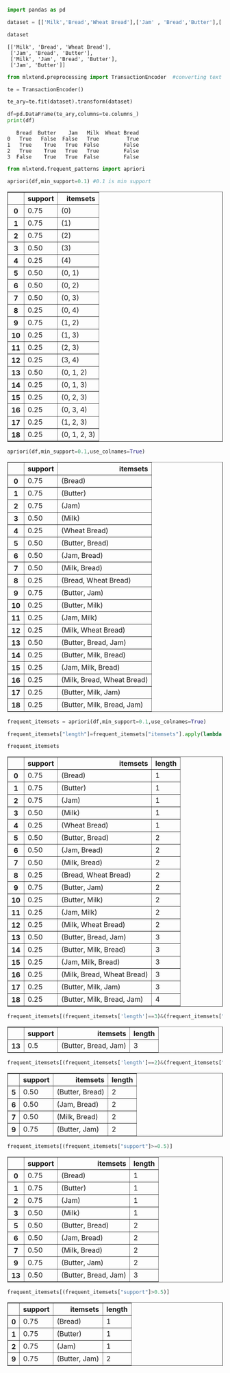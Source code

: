 ```python
import pandas as pd
```


```python
dataset = [['Milk','Bread','Wheat Bread'],['Jam' , 'Bread','Butter'],['Milk','Jam','Bread','Butter'],['Jam','Butter']]
```


```python
dataset
```




    [['Milk', 'Bread', 'Wheat Bread'],
     ['Jam', 'Bread', 'Butter'],
     ['Milk', 'Jam', 'Bread', 'Butter'],
     ['Jam', 'Butter']]




```python
from mlxtend.preprocessing import TransactionEncoder  #converting text into boolean format
```


```python
te = TransactionEncoder()
```


```python
te_ary=te.fit(dataset).transform(dataset)
```


```python
df=pd.DataFrame(te_ary,columns=te.columns_)
print(df)
```

       Bread  Butter    Jam   Milk  Wheat Bread
    0   True   False  False   True         True
    1   True    True   True  False        False
    2   True    True   True   True        False
    3  False    True   True  False        False
    


```python
from mlxtend.frequent_patterns import apriori
```


```python
apriori(df,min_support=0.1) #0.1 is min support
```




<div>
<style scoped>
    .dataframe tbody tr th:only-of-type {
        vertical-align: middle;
    }

    .dataframe tbody tr th {
        vertical-align: top;
    }

    .dataframe thead th {
        text-align: right;
    }
</style>
<table border="1" class="dataframe">
  <thead>
    <tr style="text-align: right;">
      <th></th>
      <th>support</th>
      <th>itemsets</th>
    </tr>
  </thead>
  <tbody>
    <tr>
      <th>0</th>
      <td>0.75</td>
      <td>(0)</td>
    </tr>
    <tr>
      <th>1</th>
      <td>0.75</td>
      <td>(1)</td>
    </tr>
    <tr>
      <th>2</th>
      <td>0.75</td>
      <td>(2)</td>
    </tr>
    <tr>
      <th>3</th>
      <td>0.50</td>
      <td>(3)</td>
    </tr>
    <tr>
      <th>4</th>
      <td>0.25</td>
      <td>(4)</td>
    </tr>
    <tr>
      <th>5</th>
      <td>0.50</td>
      <td>(0, 1)</td>
    </tr>
    <tr>
      <th>6</th>
      <td>0.50</td>
      <td>(0, 2)</td>
    </tr>
    <tr>
      <th>7</th>
      <td>0.50</td>
      <td>(0, 3)</td>
    </tr>
    <tr>
      <th>8</th>
      <td>0.25</td>
      <td>(0, 4)</td>
    </tr>
    <tr>
      <th>9</th>
      <td>0.75</td>
      <td>(1, 2)</td>
    </tr>
    <tr>
      <th>10</th>
      <td>0.25</td>
      <td>(1, 3)</td>
    </tr>
    <tr>
      <th>11</th>
      <td>0.25</td>
      <td>(2, 3)</td>
    </tr>
    <tr>
      <th>12</th>
      <td>0.25</td>
      <td>(3, 4)</td>
    </tr>
    <tr>
      <th>13</th>
      <td>0.50</td>
      <td>(0, 1, 2)</td>
    </tr>
    <tr>
      <th>14</th>
      <td>0.25</td>
      <td>(0, 1, 3)</td>
    </tr>
    <tr>
      <th>15</th>
      <td>0.25</td>
      <td>(0, 2, 3)</td>
    </tr>
    <tr>
      <th>16</th>
      <td>0.25</td>
      <td>(0, 3, 4)</td>
    </tr>
    <tr>
      <th>17</th>
      <td>0.25</td>
      <td>(1, 2, 3)</td>
    </tr>
    <tr>
      <th>18</th>
      <td>0.25</td>
      <td>(0, 1, 2, 3)</td>
    </tr>
  </tbody>
</table>
</div>




```python
apriori(df,min_support=0.1,use_colnames=True)
```




<div>
<style scoped>
    .dataframe tbody tr th:only-of-type {
        vertical-align: middle;
    }

    .dataframe tbody tr th {
        vertical-align: top;
    }

    .dataframe thead th {
        text-align: right;
    }
</style>
<table border="1" class="dataframe">
  <thead>
    <tr style="text-align: right;">
      <th></th>
      <th>support</th>
      <th>itemsets</th>
    </tr>
  </thead>
  <tbody>
    <tr>
      <th>0</th>
      <td>0.75</td>
      <td>(Bread)</td>
    </tr>
    <tr>
      <th>1</th>
      <td>0.75</td>
      <td>(Butter)</td>
    </tr>
    <tr>
      <th>2</th>
      <td>0.75</td>
      <td>(Jam)</td>
    </tr>
    <tr>
      <th>3</th>
      <td>0.50</td>
      <td>(Milk)</td>
    </tr>
    <tr>
      <th>4</th>
      <td>0.25</td>
      <td>(Wheat Bread)</td>
    </tr>
    <tr>
      <th>5</th>
      <td>0.50</td>
      <td>(Butter, Bread)</td>
    </tr>
    <tr>
      <th>6</th>
      <td>0.50</td>
      <td>(Jam, Bread)</td>
    </tr>
    <tr>
      <th>7</th>
      <td>0.50</td>
      <td>(Milk, Bread)</td>
    </tr>
    <tr>
      <th>8</th>
      <td>0.25</td>
      <td>(Bread, Wheat Bread)</td>
    </tr>
    <tr>
      <th>9</th>
      <td>0.75</td>
      <td>(Butter, Jam)</td>
    </tr>
    <tr>
      <th>10</th>
      <td>0.25</td>
      <td>(Butter, Milk)</td>
    </tr>
    <tr>
      <th>11</th>
      <td>0.25</td>
      <td>(Jam, Milk)</td>
    </tr>
    <tr>
      <th>12</th>
      <td>0.25</td>
      <td>(Milk, Wheat Bread)</td>
    </tr>
    <tr>
      <th>13</th>
      <td>0.50</td>
      <td>(Butter, Bread, Jam)</td>
    </tr>
    <tr>
      <th>14</th>
      <td>0.25</td>
      <td>(Butter, Milk, Bread)</td>
    </tr>
    <tr>
      <th>15</th>
      <td>0.25</td>
      <td>(Jam, Milk, Bread)</td>
    </tr>
    <tr>
      <th>16</th>
      <td>0.25</td>
      <td>(Milk, Bread, Wheat Bread)</td>
    </tr>
    <tr>
      <th>17</th>
      <td>0.25</td>
      <td>(Butter, Milk, Jam)</td>
    </tr>
    <tr>
      <th>18</th>
      <td>0.25</td>
      <td>(Butter, Milk, Bread, Jam)</td>
    </tr>
  </tbody>
</table>
</div>




```python
frequent_itemsets = apriori(df,min_support=0.1,use_colnames=True)
```


```python
frequent_itemsets["length"]=frequent_itemsets["itemsets"].apply(lambda x:len(x)) 
```


```python
frequent_itemsets
```




<div>
<style scoped>
    .dataframe tbody tr th:only-of-type {
        vertical-align: middle;
    }

    .dataframe tbody tr th {
        vertical-align: top;
    }

    .dataframe thead th {
        text-align: right;
    }
</style>
<table border="1" class="dataframe">
  <thead>
    <tr style="text-align: right;">
      <th></th>
      <th>support</th>
      <th>itemsets</th>
      <th>length</th>
    </tr>
  </thead>
  <tbody>
    <tr>
      <th>0</th>
      <td>0.75</td>
      <td>(Bread)</td>
      <td>1</td>
    </tr>
    <tr>
      <th>1</th>
      <td>0.75</td>
      <td>(Butter)</td>
      <td>1</td>
    </tr>
    <tr>
      <th>2</th>
      <td>0.75</td>
      <td>(Jam)</td>
      <td>1</td>
    </tr>
    <tr>
      <th>3</th>
      <td>0.50</td>
      <td>(Milk)</td>
      <td>1</td>
    </tr>
    <tr>
      <th>4</th>
      <td>0.25</td>
      <td>(Wheat Bread)</td>
      <td>1</td>
    </tr>
    <tr>
      <th>5</th>
      <td>0.50</td>
      <td>(Butter, Bread)</td>
      <td>2</td>
    </tr>
    <tr>
      <th>6</th>
      <td>0.50</td>
      <td>(Jam, Bread)</td>
      <td>2</td>
    </tr>
    <tr>
      <th>7</th>
      <td>0.50</td>
      <td>(Milk, Bread)</td>
      <td>2</td>
    </tr>
    <tr>
      <th>8</th>
      <td>0.25</td>
      <td>(Bread, Wheat Bread)</td>
      <td>2</td>
    </tr>
    <tr>
      <th>9</th>
      <td>0.75</td>
      <td>(Butter, Jam)</td>
      <td>2</td>
    </tr>
    <tr>
      <th>10</th>
      <td>0.25</td>
      <td>(Butter, Milk)</td>
      <td>2</td>
    </tr>
    <tr>
      <th>11</th>
      <td>0.25</td>
      <td>(Jam, Milk)</td>
      <td>2</td>
    </tr>
    <tr>
      <th>12</th>
      <td>0.25</td>
      <td>(Milk, Wheat Bread)</td>
      <td>2</td>
    </tr>
    <tr>
      <th>13</th>
      <td>0.50</td>
      <td>(Butter, Bread, Jam)</td>
      <td>3</td>
    </tr>
    <tr>
      <th>14</th>
      <td>0.25</td>
      <td>(Butter, Milk, Bread)</td>
      <td>3</td>
    </tr>
    <tr>
      <th>15</th>
      <td>0.25</td>
      <td>(Jam, Milk, Bread)</td>
      <td>3</td>
    </tr>
    <tr>
      <th>16</th>
      <td>0.25</td>
      <td>(Milk, Bread, Wheat Bread)</td>
      <td>3</td>
    </tr>
    <tr>
      <th>17</th>
      <td>0.25</td>
      <td>(Butter, Milk, Jam)</td>
      <td>3</td>
    </tr>
    <tr>
      <th>18</th>
      <td>0.25</td>
      <td>(Butter, Milk, Bread, Jam)</td>
      <td>4</td>
    </tr>
  </tbody>
</table>
</div>




```python
frequent_itemsets[(frequent_itemsets['length']==3)&(frequent_itemsets["support"]>=0.5)]
```




<div>
<style scoped>
    .dataframe tbody tr th:only-of-type {
        vertical-align: middle;
    }

    .dataframe tbody tr th {
        vertical-align: top;
    }

    .dataframe thead th {
        text-align: right;
    }
</style>
<table border="1" class="dataframe">
  <thead>
    <tr style="text-align: right;">
      <th></th>
      <th>support</th>
      <th>itemsets</th>
      <th>length</th>
    </tr>
  </thead>
  <tbody>
    <tr>
      <th>13</th>
      <td>0.5</td>
      <td>(Butter, Bread, Jam)</td>
      <td>3</td>
    </tr>
  </tbody>
</table>
</div>




```python
frequent_itemsets[(frequent_itemsets['length']==2)&(frequent_itemsets["support"]>=0.5)]
```




<div>
<style scoped>
    .dataframe tbody tr th:only-of-type {
        vertical-align: middle;
    }

    .dataframe tbody tr th {
        vertical-align: top;
    }

    .dataframe thead th {
        text-align: right;
    }
</style>
<table border="1" class="dataframe">
  <thead>
    <tr style="text-align: right;">
      <th></th>
      <th>support</th>
      <th>itemsets</th>
      <th>length</th>
    </tr>
  </thead>
  <tbody>
    <tr>
      <th>5</th>
      <td>0.50</td>
      <td>(Butter, Bread)</td>
      <td>2</td>
    </tr>
    <tr>
      <th>6</th>
      <td>0.50</td>
      <td>(Jam, Bread)</td>
      <td>2</td>
    </tr>
    <tr>
      <th>7</th>
      <td>0.50</td>
      <td>(Milk, Bread)</td>
      <td>2</td>
    </tr>
    <tr>
      <th>9</th>
      <td>0.75</td>
      <td>(Butter, Jam)</td>
      <td>2</td>
    </tr>
  </tbody>
</table>
</div>




```python
frequent_itemsets[(frequent_itemsets["support"]>=0.5)]
```




<div>
<style scoped>
    .dataframe tbody tr th:only-of-type {
        vertical-align: middle;
    }

    .dataframe tbody tr th {
        vertical-align: top;
    }

    .dataframe thead th {
        text-align: right;
    }
</style>
<table border="1" class="dataframe">
  <thead>
    <tr style="text-align: right;">
      <th></th>
      <th>support</th>
      <th>itemsets</th>
      <th>length</th>
    </tr>
  </thead>
  <tbody>
    <tr>
      <th>0</th>
      <td>0.75</td>
      <td>(Bread)</td>
      <td>1</td>
    </tr>
    <tr>
      <th>1</th>
      <td>0.75</td>
      <td>(Butter)</td>
      <td>1</td>
    </tr>
    <tr>
      <th>2</th>
      <td>0.75</td>
      <td>(Jam)</td>
      <td>1</td>
    </tr>
    <tr>
      <th>3</th>
      <td>0.50</td>
      <td>(Milk)</td>
      <td>1</td>
    </tr>
    <tr>
      <th>5</th>
      <td>0.50</td>
      <td>(Butter, Bread)</td>
      <td>2</td>
    </tr>
    <tr>
      <th>6</th>
      <td>0.50</td>
      <td>(Jam, Bread)</td>
      <td>2</td>
    </tr>
    <tr>
      <th>7</th>
      <td>0.50</td>
      <td>(Milk, Bread)</td>
      <td>2</td>
    </tr>
    <tr>
      <th>9</th>
      <td>0.75</td>
      <td>(Butter, Jam)</td>
      <td>2</td>
    </tr>
    <tr>
      <th>13</th>
      <td>0.50</td>
      <td>(Butter, Bread, Jam)</td>
      <td>3</td>
    </tr>
  </tbody>
</table>
</div>




```python
frequent_itemsets[(frequent_itemsets["support"]>0.5)]
```




<div>
<style scoped>
    .dataframe tbody tr th:only-of-type {
        vertical-align: middle;
    }

    .dataframe tbody tr th {
        vertical-align: top;
    }

    .dataframe thead th {
        text-align: right;
    }
</style>
<table border="1" class="dataframe">
  <thead>
    <tr style="text-align: right;">
      <th></th>
      <th>support</th>
      <th>itemsets</th>
      <th>length</th>
    </tr>
  </thead>
  <tbody>
    <tr>
      <th>0</th>
      <td>0.75</td>
      <td>(Bread)</td>
      <td>1</td>
    </tr>
    <tr>
      <th>1</th>
      <td>0.75</td>
      <td>(Butter)</td>
      <td>1</td>
    </tr>
    <tr>
      <th>2</th>
      <td>0.75</td>
      <td>(Jam)</td>
      <td>1</td>
    </tr>
    <tr>
      <th>9</th>
      <td>0.75</td>
      <td>(Butter, Jam)</td>
      <td>2</td>
    </tr>
  </tbody>
</table>
</div>




```python

```
